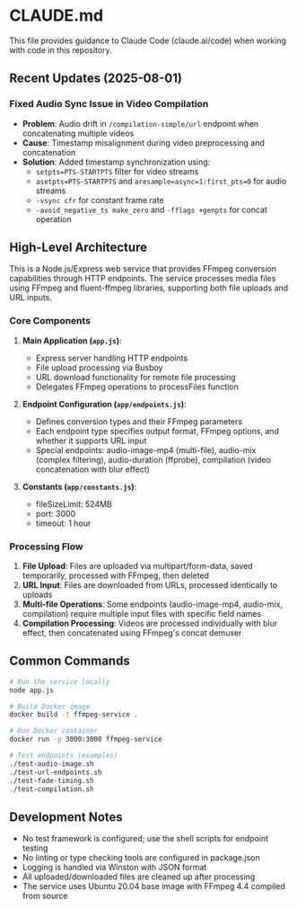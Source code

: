 # CLAUDE.md

This file provides guidance to Claude Code (claude.ai/code) when working with code in this repository.

## Recent Updates (2025-08-01)

### Fixed Audio Sync Issue in Video Compilation
- **Problem**: Audio drift in `/compilation-simple/url` endpoint when concatenating multiple videos
- **Cause**: Timestamp misalignment during video preprocessing and concatenation
- **Solution**: Added timestamp synchronization using:
  - `setpts=PTS-STARTPTS` filter for video streams
  - `asetpts=PTS-STARTPTS` and `aresample=async=1:first_pts=0` for audio streams
  - `-vsync cfr` for constant frame rate
  - `-avoid_negative_ts make_zero` and `-fflags +genpts` for concat operation

## High-Level Architecture

This is a Node.js/Express web service that provides FFmpeg conversion capabilities through HTTP endpoints. The service processes media files using FFmpeg and fluent-ffmpeg libraries, supporting both file uploads and URL inputs.

### Core Components

1. **Main Application (`app.js`)**:
   - Express server handling HTTP endpoints
   - File upload processing via Busboy
   - URL download functionality for remote file processing
   - Delegates FFmpeg operations to processFiles function

2. **Endpoint Configuration (`app/endpoints.js`)**:
   - Defines conversion types and their FFmpeg parameters
   - Each endpoint type specifies output format, FFmpeg options, and whether it supports URL input
   - Special endpoints: audio-image-mp4 (multi-file), audio-mix (complex filtering), audio-duration (ffprobe), compilation (video concatenation with blur effect)

3. **Constants (`app/constants.js`)**:
   - fileSizeLimit: 524MB
   - port: 3000
   - timeout: 1 hour

### Processing Flow

1. **File Upload**: Files are uploaded via multipart/form-data, saved temporarily, processed with FFmpeg, then deleted
2. **URL Input**: Files are downloaded from URLs, processed identically to uploads
3. **Multi-file Operations**: Some endpoints (audio-image-mp4, audio-mix, compilation) require multiple input files with specific field names
4. **Compilation Processing**: Videos are processed individually with blur effect, then concatenated using FFmpeg's concat demuxer

## Common Commands

```bash
# Run the service locally
node app.js

# Build Docker image
docker build -t ffmpeg-service .

# Run Docker container
docker run -p 3000:3000 ffmpeg-service

# Test endpoints (examples)
./test-audio-image.sh
./test-url-endpoints.sh
./test-fade-timing.sh
./test-compilation.sh
```

## Development Notes

- No test framework is configured; use the shell scripts for endpoint testing
- No linting or type checking tools are configured in package.json
- Logging is handled via Winston with JSON format
- All uploaded/downloaded files are cleaned up after processing
- The service uses Ubuntu 20.04 base image with FFmpeg 4.4 compiled from source